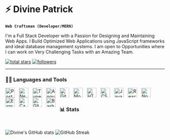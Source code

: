 # ⚡ Divine Patrick

**`Web Craftsman (Developer/MERN)`**

I'm a Full Stack Developer with a Passion for Designing and Maintaining Web Apps. I Build Optimized Web Applications using JavaScript frameworks and ideal database management systems. I am open to Opportunities where I can work on Very Challenging Tasks with an Amazing Team.


   <p align="left">
      <a href="https://github.com/divinepatrick?tab=repositories&sort=stargazers">
         <img alt="total stars" title="Total stars on GitHub" src="https://custom-icon-badges.demolab.com/github/stars/divinepatrick?color=55960c&style=for-the-badge&labelColor=488207&logo=star"/></a>
      <a href="https://github.com/divinepatrick/verified_followers">
         <img alt="followers" title="Follow me on Github" src="https://custom-icon-badges.demolab.com/github/followers/divinepatrick?color=236ad3&labelColor=1155ba&style=for-the-badge&logo=person-add&label=Follow&logoColor=white"/></a>
   </p>

---

### 👨‍💻 Languages and Tools

<img align="left" alt="PostgreSQL" width="30px" style="padding-right:10px;" src="https://cdn.jsdelivr.net/gh/devicons/devicon@latest/icons/postgresql/postgresql-original.svg"/>
<img align="left" alt="Nextjs" width="30px" style="padding-right:10px;" src="https://cdn.jsdelivr.net/gh/devicons/devicon@latest/icons/nextjs/nextjs-original.svg" />
<img align="left" alt="TypeScript" width="30px" style="padding-right:10px;" src="https://cdn.jsdelivr.net/gh/devicons/devicon/icons/typescript/typescript-plain.svg" />
<img align="left" alt="Angular" width="30px" style="padding-right:10px;" src="https://cdn.jsdelivr.net/gh/devicons/devicon/icons/angularjs/angularjs-plain.svg" />
<img align="left" alt="Git" width="30px" style="padding-right:10px;" src="https://cdn.jsdelivr.net/gh/devicons/devicon/icons/git/git-original.svg" />
<img align="left" alt="MongoDB" width="30px" style="padding-right:10px;" src="https://cdn.jsdelivr.net/gh/devicons/devicon@latest/icons/mongodb/mongodb-original.svg" />
<img align="left" alt="HTML" width="30px" style="padding-right:10px;" src="https://cdn.jsdelivr.net/gh/devicons/devicon/icons/html5/html5-plain.svg" />
<img align="left" alt="CSS" width="30px" style="padding-right:10px;" src="https://cdn.jsdelivr.net/gh/devicons/devicon/icons/css3/css3-plain.svg" />
<img align="left" alt="JavaScript" width="30px" style="padding-right:10px;" src="https://cdn.jsdelivr.net/gh/devicons/devicon/icons/javascript/javascript-plain.svg" />
<img align="left" alt="React" width="30px" style="padding-right:10px;" src="https://cdn.jsdelivr.net/gh/devicons/devicon/icons/react/react-original.svg" />
<img align="left" alt="NodeJS" width="30px" style="padding-right:10px;" src="https://cdn.jsdelivr.net/gh/devicons/devicon/icons/nodejs/nodejs-original.svg" />
<img align="left" alt="ExpressJS" width="30px" style="padding-right:10px;" src="https://cdn.jsdelivr.net/gh/devicons/devicon@latest/icons/express/express-original.svg" />
<img align="left" alt="C++" width="30px" style="padding-right:10px;" src="https://cdn.jsdelivr.net/gh/devicons/devicon/icons/cplusplus/cplusplus-line.svg" />
<img align="left" alt="GitHub" width="30px" style="padding-right:10px;" src="https://cdn.jsdelivr.net/gh/devicons/devicon/icons/github/github-original.svg" />
<img align="left" alt="Bash" width="30px" style="padding-right:10px;" src="https://cdn.jsdelivr.net/gh/devicons/devicon/icons/bash/bash-original.svg" />
<br />
<br />

### 📊 Stats
<br />

![Divine's GitHub stats](https://github-readme-stats.vercel.app/api?username=divinepatrick&show_icons=true&theme=react) ![GitHub Streak](https://streak-stats.demolab.com?user=divinepatrick&theme=react&border_radius=4.5) 


#

<!-- <details>
 <summary><h3>👨‍💻 Divine's Coding Journey</h3></summary>
   I'm a Full Stack Developer with a Passion for Designing and Maintaining Web Apps. I Build Optimized Web Applications using JavaScript frameworks and ideal database management systems.

   Currently seeking Opportunities for Professional growth and avenues to do meaningful work. I am open to Opportunities   where I can work on Very Challenging Tasks with an Amazing Team.

   Doing my BSc in Mathematics and Computer Science at the National Open University of Nigeria🇳🇬.

   I have an uncanny ability to;
   - Quickly Identify Trends.

   - Spot weak links that need Strengthening in a system.

   - Provide constructive feedback to peers.

   - Learn Quickly and Adapt new Methodologies to enhance experience.

   This makes me a good fit for an environment where constant innovation and peak performance is Demanded.

   I have two goals✌️;
   1️⃣ Create soo Much Value💎.

   2️⃣ Gain Valuable experience with Amazing people while doing it 🤞 -->

[website]: https://divinepatrick.vercel.app

